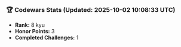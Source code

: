 ### 🏆 Codewars Stats (Updated: 2025-10-02 10:08:33 UTC)

- **Rank:** 8 kyu
- **Honor Points:** 3
- **Completed Challenges:** 1
